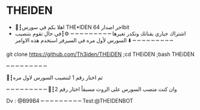 # THEIDEN
- 🦁┇اهلا بكم في سورس THE•IDEN
اخر اصدار 64bit 
- اشتراك جباري بقناتك وتكدر تغيرها 
┉ ┉ ┉ ┉ ┉ ┉ ┉ ┉ ┉ 
⚙️┇في حال تقوم بتنصيب السورس لأول مره في
 السيرفر استخدم هذه الاوامر ⬇️
┉ ┉ ┉ ┉ ┉ ┉ ┉ ┉ ┉ 

git clone https://github.com/Th3iden/THEiDEN ;cd THEiDEN ;bash THEiDEN

┉ ┉ ┉ ┉ ┉ ┉ ┉ ┉ ┉

🦁┇ثم اختار رقم 1 لتنصيب السورس لاول مره

┉ ┉ ┉ ┉ ┉ ┉ ┉ ┉ ┉
🦁┇وان كنت منصب السورس على الروت مسبقاً اختار رقم 2 

Dv : @B99B4
┉ ┉ ┉ ┉ ┉ ┉ ┉ ┉ ┉
Test:@THEIDENBOT
